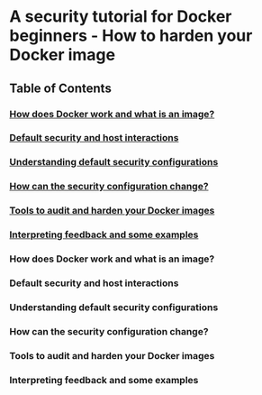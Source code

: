 # A security tutorial for Docker beginners - How to harden your Docker image

## Table of Contents
### [How does Docker work and what is an image?](###how-does-docker-work-and-what-is-an-image?)
### [Default security and host interactions](###default-security-and-host-interactions)
### [Understanding default security configurations](###understanding-default-security-configurations)
### [How can the security configuration change?](###how-can-the-security-configuration-change?)
### [Tools to audit and harden your Docker images](###tools-to-audit-and-harden-your-docker-images)
### [Interpreting feedback and some examples](###interpreting-feedback-and-some-examples)


### How does Docker work and what is an image?

### Default security and host interactions

### Understanding default security configurations

### How can the security configuration change?

### Tools to audit and harden your Docker images

### Interpreting feedback and some examples
